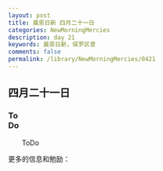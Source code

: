 ```yaml
---
layout: post
title: 晨恩日新 四月二十一日
categories: NewMorningMercies
description: day 21
keywords: 晨恩日新，保罗区普
comments: false
permalink: /library/NewMorningMercies/0421
---
```


## 四月二十一日

### To <br> Do


&emsp;&emsp;ToDo

更多的信息和勉励：[]()